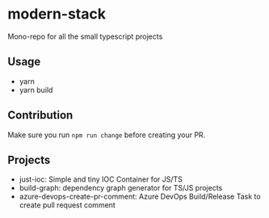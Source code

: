 # modern-stack

Mono-repo for all the small typescript projects

## Usage

-   yarn
-   yarn build

## Contribution

Make sure you run `npm run change` before creating your PR.

## Projects

-   just-ioc: Simple and tiny IOC Container for JS/TS
-   build-graph: dependency graph generator for TS/JS projects
-   azure-devops-create-pr-comment: Azure DevOps Build/Release Task to create pull request comment
